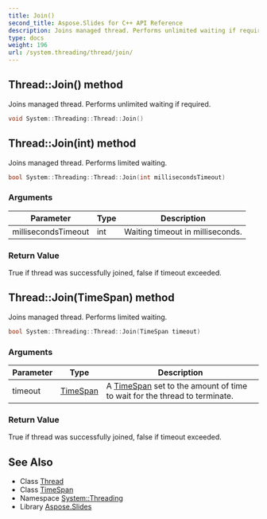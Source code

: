 ```yaml
---
title: Join()
second_title: Aspose.Slides for C++ API Reference
description: Joins managed thread. Performs unlimited waiting if required.
type: docs
weight: 196
url: /system.threading/thread/join/
---
```

## Thread::Join() method


Joins managed thread. Performs unlimited waiting if required.

```cpp
void System::Threading::Thread::Join()
```

## Thread::Join(int) method


Joins managed thread. Performs limited waiting.

```cpp
bool System::Threading::Thread::Join(int millisecondsTimeout)
```


### Arguments

| Parameter | Type | Description |
| --- | --- | --- |
| millisecondsTimeout | int | Waiting timeout in milliseconds. |

### Return Value

True if thread was successfully joined, false if timeout exceeded.

## Thread::Join(TimeSpan) method


Joins managed thread. Performs limited waiting.

```cpp
bool System::Threading::Thread::Join(TimeSpan timeout)
```


### Arguments

| Parameter | Type | Description |
| --- | --- | --- |
| timeout | [TimeSpan](../../../system/timespan/) | A [TimeSpan](../../../system/timespan/) set to the amount of time to wait for the thread to terminate. |

### Return Value

True if thread was successfully joined, false if timeout exceeded.

## See Also

* Class [Thread](../)
* Class [TimeSpan](../../../system/timespan/)
* Namespace [System::Threading](../../)
* Library [Aspose.Slides](../../../)